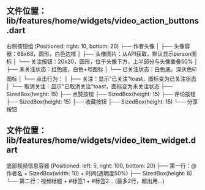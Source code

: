 
## 文件位置：lib/features/home/widgets/video_action_buttons.dart
右侧按钮组 (Positioned: right: 10, bottom: 20)
├── 作者头像
│   ├── 头像容器：68x68，圆形，白色边框
│   ├── 头像图片：从API获取，默认显示person图标
│   └── 关注按钮：20x20，圆形，位于头像下方，上半部分与头像重叠50%
│       ├── 未关注状态：红色底，白色+号图标
│       └── 已关注状态：白色底，深灰色☑️图标
│       └── 点击行为：
│           ├── 关注：显示"已关注"toast，图标变为已关注状态
│           └── 取消关注：显示"已取消关注"toast，图标变为未关注状态
├── SizedBox(height: 15)
├── 点赞按钮
├── SizedBox(height: 15)
├── 评论按钮
├── SizedBox(height: 15)
├── 收藏按钮
├── SizedBox(height: 15)
└── 分享按钮

## 文件位置：lib/features/home/widgets/video_item_widget.dart
底部视频信息容器 (Positioned: left: 5, right: 100, bottom: 20)
├── 第一行：@作者名 + SizedBox(width: 10) + 时间(透明度50%)
├── SizedBox(height: 8)
└── 第二行：视频标题 + #标签1 + #标签2... (最多2行，超出用...)